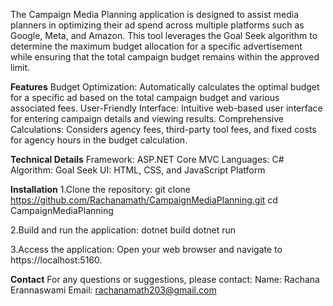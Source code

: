 The Campaign Media Planning application is designed to assist media planners in optimizing their ad spend across multiple platforms such as Google, Meta, and Amazon. This tool leverages the Goal Seek algorithm to determine the maximum budget allocation for a specific advertisement while ensuring that the total campaign budget remains within the approved limit.

**Features** 
Budget Optimization: Automatically calculates the optimal budget for a specific ad based on the total campaign budget and various associated fees.
User-Friendly Interface: Intuitive web-based user interface for entering campaign details and viewing results.
Comprehensive Calculations: Considers agency fees, third-party tool fees, and fixed costs for agency hours in the budget calculation.

**Technical Details**
Framework: ASP.NET Core MVC
Languages: C#
Algorithm: Goal Seek
UI: HTML, CSS, and JavaScript
Platform

**Installation**
1.Clone the repository:
  git clone https://github.com/Rachanamath/CampaignMediaPlanning.git
  cd CampaignMediaPlanning

2.Build and run the application:
  dotnet build
  dotnet run

3.Access the application:
  Open your web browser and navigate to https://localhost:5160.

**Contact**
For any questions or suggestions, please contact:
Name: Rachana Erannaswami
Email: rachanamath203@gmail.com


